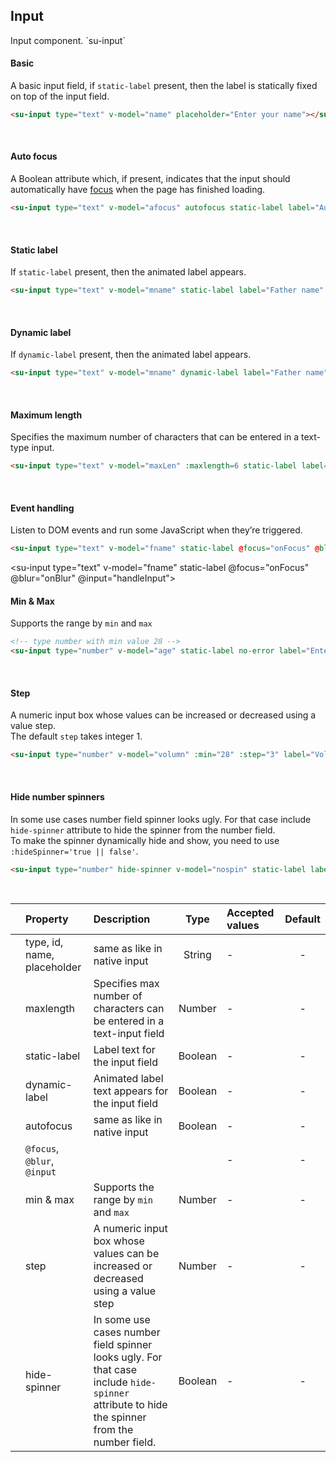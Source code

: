 
## Input

<div ref="pageTopElem">
Input component. `su-input`
</div>

<div v-if="propertyInput === 'basic'">

#### Basic

A basic input field, if `static-label` present, then the label is statically fixed on top of the input field.

```html
<su-input type="text" v-model="name" placeholder="Enter your name"></su-input>
```

<su-input type="text" v-model="name" placeholder="Enter your name"></su-input>
<br>
</div>

<div v-if="propertyInput === 'autofocus'">

#### Auto focus

A Boolean attribute which, if present, indicates that the input should automatically have [focus](https://developer.mozilla.org/en-US/docs/Web/HTML/Element/input#autofocus) when the page has finished loading.

```html
<su-input type="text" v-model="afocus" autofocus static-label label="Auto focus"></su-input>
```

<su-input type="text" v-model="afocus" autofocus static-label label="Auto focus"></su-input>
<br>
</div>

<div v-if="propertyInput === 'staticlabel'">

#### Static label

If `static-label` present, then the animated label appears.

```html
<su-input type="text" v-model="mname" static-label label="Father name" placeholder="Father name"></su-input>
```
<su-input type="text" v-model="mname" static-label label="Father name" placeholder="Father name"></su-input>
<br>
</div>

<div v-if="propertyInput === 'dynamiclabel'">

#### Dynamic label

If `dynamic-label` present, then the animated label appears.

```html
<su-input type="text" v-model="mname" dynamic-label label="Father name" placeholder="Father name"></su-input>
```
<su-input type="text" v-model="mname" dynamic-label label="Father name" placeholder="Father name"></su-input>
<br>
</div>

<div v-if="propertyInput === 'maxlength'">

#### Maximum length

Specifies the maximum number of characters that can be entered in a text-type input.

```html
<su-input type="text" v-model="maxLen" :maxlength=6 static-label label="Maximum length"></su-input>
```

<su-input type="text" v-model="maxLen" :maxlength=6 static-label label="Maximum length"></su-input>
<br>
</div>

<div v-if="propertyInput === 'eventhandling'">

#### Event handling

Listen to DOM events and run some JavaScript when they’re triggered.

```html
<su-input type="text" v-model="fname" static-label @focus="onFocus" @blur="onBlur" @input="handleInput"></su-input>
```

<!-- adding input events -->
<su-input type="text" v-model="fname" static-label @focus="onFocus" @blur="onBlur" @input="handleInput"></su-input>
<br>
</div>

<div v-if="propertyInput === 'minmax'">

#### Min & Max

Supports the range by `min` and `max`
```html
<!-- type number with min value 28 -->
<su-input type="number" v-model="age" static-label no-error label="Enter age" :min="28"></su-input>
```

<su-input type="number" v-model="age" static-label no-error :min="28" label="Age"></su-input>
<br>
</div>

<div v-if="propertyInput === 'step'">

#### Step

A numeric input box whose values can be increased or decreased using a value step.<br> The default `step` takes integer 1.

```html
<su-input type="number" v-model="volumn" :min="28" :step="3" label="Volume"></su-input>
```

<su-input type="number" v-model="volumn" static-label :min="28" :step="3" label="Volume"></su-input>
<br>
</div>

<div v-if="propertyInput === 'hidespinner'">

#### Hide number spinners

In some use cases number field spinner looks ugly. For that case include `hide-spinner` attribute to hide the spinner from the number field.<br> To make the spinner dynamically hide and show, you need to use `:hideSpinner='true || false'`.
```html
<su-input type="number" hide-spinner v-model="nospin" static-label label="Enter age"></su-input>
```

<su-input type="number" hide-spinner v-model="nospin" static-label label="Enter age"></su-input>
<br>
</div>


| |  Property  |  Description  |  Type  |  Accepted values  |  Default  |
| -|:------------- |:-----------|:-----:|:-------------|:-----:|
| <su-radio-group v-model="propertyInput"><su-radio value="basic"> </su-radio></su-radio-group> | type, id, name, placeholder | same as like in native input | String | - | - |
| <su-radio-group v-model="propertyInput"><su-radio value="maxlength"> </su-radio></su-radio-group> | maxlength | Specifies max number of characters can be entered in a text-input field | Number | - | - |
| <su-radio-group v-model="propertyInput"><su-radio value="staticlabel"> </su-radio></su-radio-group> | static-label | Label text for the input field | Boolean | - | - |
| <su-radio-group v-model="propertyInput"><su-radio value="dynamiclabel"> </su-radio></su-radio-group> | dynamic-label | Animated label text appears for the input field | Boolean | - | - |
| <su-radio-group v-model="propertyInput"><su-radio value="autofocus"> </su-radio></su-radio-group> | autofocus | same as like in native input | Boolean | - | - |
| <su-radio-group v-model="propertyInput"><su-radio value="eventhandling"> </su-radio></su-radio-group> | `@focus`, `@blur`, `@input` |  |  | - | - |
| <su-radio-group v-model="propertyInput"><su-radio value="minmax"> </su-radio></su-radio-group> | min & max | Supports the range by `min` and `max` | Number | - | - |
| <su-radio-group v-model="propertyInput"><su-radio value="step"> </su-radio></su-radio-group> | step | A numeric input box whose values can be increased or decreased using a value step | Number | - | - |
| <su-radio-group v-model="propertyInput"><su-radio value="hidespinner"> </su-radio></su-radio-group> | hide-spinner | In some use cases number field spinner looks ugly. For that case include `hide-spinner` attribute to hide the spinner from the number field. | Boolean | - | - |


<script>
import Vue from 'vue'
export default {
	data: function () {
		return {
			propertyInput: 'basic',
			name: 'Bob',
			age: 30,
			fname: '',
			mname: '',
			afocus: '',
			maxLen: 'WX9090',
			volumn: 28,
			username: '',
			nospin: 0,
			pin: 123456
		}
	},
	methods: {
		onFocus: function () {
			console.log('on focus')
		},
		onBlur: function () {
			console.log('on blur')
		},
		handleInput: function ($event) {
			console.log('handleInput', $event)
		}
	},
	watch: {
		propertyInput: function (val, pval) {
			if (val !== pval) {
				let pageTopElement = this.$refs.pageTopElem
      			pageTopElement.scrollIntoView()
			}
		}
	}
}
</script>
